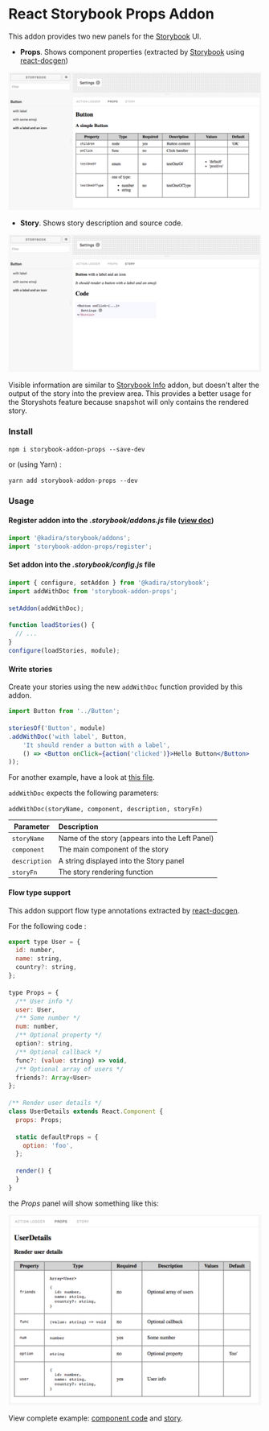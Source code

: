 # React Storybook Props Addon

This addon provides two new panels for the [Storybook](getstorybook.io) UI.
- **Props**. Shows component properties (extracted by [Storybook](https://voice.kadira.io/component-metadata-react-storybook-ac0b218a2203#.tuzb01kb6) using  [react-docgen](https://github.com/reactjs/react-docgen))

![snap1](./docs/snap1.png)

- **Story**. Shows story description and source code.

![snap2](./docs/snap2.png)

Visible information are similar to [Storybook Info](https://github.com/storybooks/react-storybook-addon-info) addon, but doesn't alter the output of the story into the preview area. This provides a better usage for the Storyshots feature because snapshot will only contains the rendered story.

### Install

`npm i storybook-addon-props --save-dev`

or (using Yarn) :

`yarn add storybook-addon-props --dev`

### Usage

#### Register addon into the *.storybook/addons.js* file ([view doc](https://getstorybook.io/docs/react-storybook/addons/using-addons))

```js
import '@kadira/storybook/addons';
import 'storybook-addon-props/register';
```

#### Set addon into the *.storybook/config.js* file

```js
import { configure, setAddon } from '@kadira/storybook';
import addWithDoc from 'storybook-addon-props';

setAddon(addWithDoc);

function loadStories() {
  // ...
}
configure(loadStories, module);
```

#### Write stories

Create your stories using the new `addWithDoc` function provided by this addon.

```jsx
import Button from '../Button';

storiesOf('Button', module)
.addWithDoc('with label', Button,
    'It should render a button with a label',
    () => <Button onClick={action('clicked')}>Hello Button</Button>
));
```

For another example, have a look at [this file](example/Button.stories.js).

`addWithDoc` expects the following parameters:

`addWithDoc(storyName, component, description, storyFn)`

| Parameter     | Description                              |
| ------------- | :--------------------------------------- |
| `storyName`   | Name of the story (appears into the Left Panel) |
| `component`   | The main component of the story          |
| `description` | A string displayed into the Story panel  |
| `storyFn`     | The story rendering function             |

#### Flow type support

This addon support flow type annotations extracted by [react-docgen](https://github.com/reactjs/react-docgen#flow-type-support).

For the following code :

``` javascript
export type User = {
  id: number,
  name: string,
  country?: string,
};

type Props = {
  /** User info */
  user: User,
  /** Some number */
  num: number,
  /** Optional property */
  option?: string,
  /** Optional callback */
  func?: (value: string) => void,
  /** Optional array of users */
  friends?: Array<User>
};

/** Render user details */
class UserDetails extends React.Component {
  props: Props;

  static defaultProps = {
    option: 'foo',
  };
  
  render() {
  }
}
```

the *Props* panel will show something like this: 

![snap3](./docs/snap3.png)

View complete example: [component code](example/UserDetails.js) and [story](example/UserDetails.stories.js).